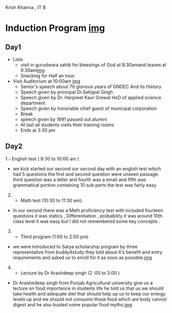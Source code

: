 Krish Khanna , IT B
# Induction Program [img](https://photos.app.goo.gl/WStUtskhR9jKans99)

## Day1
- Lists
   * visit in gurudwara sahib for bleesings of God at 8:30amand leaves at 9:30am[img](https://photos.app.goo.gl/UkDSSrXGjNqJdWAT8)
   * Snacking for Half an hour
- Visit Auditorium at 10:00am [img](https://photos.app.goo.gl/Fvrp82Fu9a5svifj8)
   * Senior's speech about 70 glorious years of GNDEC And its History 
   * Speech given by principal Dr.Sehijpal Singh
   * Speech given by Dr. Harpreet Kaur Grewal HoD of applied science department
  * Speech given by honorable chief guest of municipal corporation
   * Break 
   * speech given by 1991 passed out alumini
   * At last all students visits their training rooms
   * Ends at 3:30 pm

## Day2

1.- English test ( 9:30 to 10:00 am )
  * we kick started our second our second day with an english test which had 5 questions the first and second question were unseen passage. third question was a letter and fourth was a email and fifth was grammatical portion containing 10 sub parts the test was fairly easy.
2. - Math test (10:30 to 11:30 am).
 * In our second there was a Math proficiency test with included fourteen questions it was statics , Differentiation , probability it was around 10th class level it was easy but I did not remembered some key concepts .
3. - Third program (1:00 to 2:00 pm) 
 * we were Introduced to Satya scholarship program by three representative from buddy4study they told about it's benefit and entry requirements and asked us to enroll for it as soon as possible.[img](https://photos.app.goo.gl/CfHP1NStagJEMb4D6)
4. - Lecture by Dr Arashdeep singh (2 :00 to 3:00 )
 * Dr Arashedeep singh from Punjab Agricultural university give us a lecture on food importance in students life he told us that us we should take health and adequate diet that should help up us to keep our energy levels up and we should not consume those food which are body cannot digest and he also busted some popular food myths.[img](https://photos.app.goo.gl/GBMbiPET2d146MCF8)
